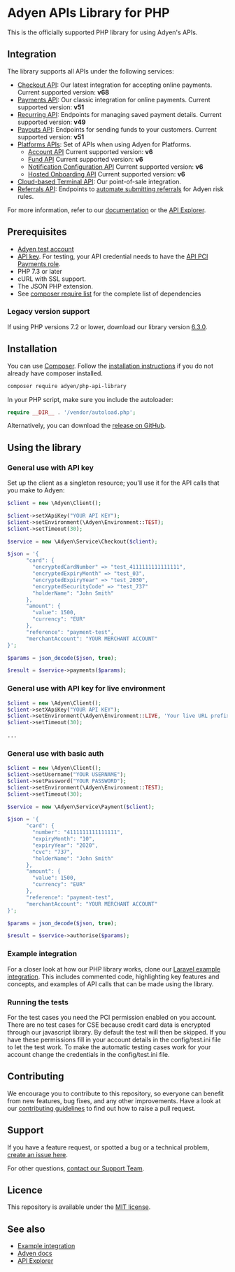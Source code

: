 # Adyen APIs Library for PHP

This is the officially supported PHP library for using Adyen's APIs.

## Integration
The library supports all APIs under the following services:

* [Checkout API](https://docs.adyen.com/api-explorer/#/CheckoutService/v68/overview): Our latest integration for accepting online payments. Current supported version: **v68**
* [Payments API](https://docs.adyen.com/api-explorer/#/Payment/v51/overview): Our classic integration for online payments. Current supported version: **v51**
* [Recurring API](https://docs.adyen.com/api-explorer/#/Recurring/v49/overview): Endpoints for managing saved payment details. Current supported version: **v49**
* [Payouts API](https://docs.adyen.com/api-explorer/#/Payout/v51/overview): Endpoints for sending funds to your customers. Current supported version: **v51**
* [Platforms APIs](https://docs.adyen.com/platforms/api): Set of APIs when using Adyen for Platforms. 
  * [Account API](https://docs.adyen.com/api-explorer/#/Account/v6/overview) Current supported version: **v6**
  * [Fund API](https://docs.adyen.com/api-explorer/#/Fund/v6/overview) Current supported version: **v6**
  * [Notification Configuration API](https://docs.adyen.com/api-explorer/#/NotificationConfigurationService/v6/overview) Current supported version: **v6**
  * [Hosted Onboarding API](https://docs.adyen.com/api-explorer/#/Hop/v6/overview) Current supported version: **v6**
* [Cloud-based Terminal API](https://docs.adyen.com/point-of-sale/terminal-api-reference): Our point-of-sale integration.
* [Referrals API](https://docs.adyen.com/risk-management/automate-submitting-referrals/referrals-api-reference): Endpoints to [automate submitting referrals](https://docs.adyen.com/risk-management/automate-submitting-referrals) for Adyen risk rules.

For more information, refer to our [documentation](https://docs.adyen.com/) or the [API Explorer](https://docs.adyen.com/api-explorer/).


## Prerequisites

- [Adyen test account](https://docs.adyen.com/get-started-with-adyen)
- [API key](https://docs.adyen.com/development-resources/api-credentials#generate-api-key). For testing, your API credential needs to have the [API PCI Payments role](https://docs.adyen.com/development-resources/api-credentials#roles).
- PHP 7.3 or later
- cURL with SSL support.
- The JSON PHP extension.
- See [composer require list](https://github.com/Adyen/adyen-php-api-library/blob/develop/composer.json#L10) for the complete list of dependencies

### Legacy version support

If using PHP versions 7.2 or lower, download our library version [6.3.0](https://github.com/Adyen/adyen-php-api-library/releases/tag/6.3.0).

## Installation

You can use [Composer](https://getcomposer.org/). Follow the [installation instructions](https://getcomposer.org/doc/00-intro.md) if you do not already have composer installed.

~~~~ bash
composer require adyen/php-api-library
~~~~

In your PHP script, make sure you include the autoloader:

~~~~ php
require __DIR__ . '/vendor/autoload.php';
~~~~

Alternatively, you can download the [release on GitHub](https://github.com/Adyen/adyen-php-api-library/releases).

## Using the library

### General use with API key

Set up the client as a singleton resource; you'll use it for the API calls that you make to Adyen:

~~~~ php
$client = new \Adyen\Client();

$client->setXApiKey("YOUR API KEY");
$client->setEnvironment(\Adyen\Environment::TEST);
$client->setTimeout(30);

$service = new \Adyen\Service\Checkout($client);

$json = '{
      "card": {
        "encryptedCardNumber" => "test_4111111111111111",
        "encryptedExpiryMonth" => "test_03",
        "encryptedExpiryYear" => "test_2030",
        "encryptedSecurityCode" => "test_737"
        "holderName": "John Smith"
      },
      "amount": {
        "value": 1500,
        "currency": "EUR"
      },
      "reference": "payment-test",
      "merchantAccount": "YOUR MERCHANT ACCOUNT"
}';

$params = json_decode($json, true);

$result = $service->payments($params);
~~~~

### General use with API key for live environment
~~~~ php
$client = new \Adyen\Client();
$client->setXApiKey("YOUR API KEY");
$client->setEnvironment(\Adyen\Environment::LIVE, 'Your live URL prefix');
$client->setTimeout(30);
 
...
~~~~

### General use with basic auth
~~~~ php
$client = new \Adyen\Client();
$client->setUsername("YOUR USERNAME");
$client->setPassword("YOUR PASSWORD");
$client->setEnvironment(\Adyen\Environment::TEST);
$client->setTimeout(30);

$service = new \Adyen\Service\Payment($client);

$json = '{
      "card": {
        "number": "4111111111111111",
        "expiryMonth": "10",
        "expiryYear": "2020",
        "cvc": "737",
        "holderName": "John Smith"
      },
      "amount": {
        "value": 1500,
        "currency": "EUR"
      },
      "reference": "payment-test",
      "merchantAccount": "YOUR MERCHANT ACCOUNT"
}';

$params = json_decode($json, true);

$result = $service->authorise($params);
~~~~

### Example integration

For a closer look at how our PHP library works, clone our [Laravel example integration](https://github.com/adyen-examples/adyen-php-online-payments). This includes commented code, highlighting key features and concepts, and examples of API calls that can be made using the library.

### Running the tests
For the test cases you need the PCI permission enabled on you account. There are no test cases for CSE because credit card data is encrypted through our javascript library.
By default the test will then be skipped. If you have these permissions fill in your account details in the config/test.ini file to let the test work.
To make the automatic testing cases work for your account change the credentials in the config/test.ini file.

## Contributing

We encourage you to contribute to this repository, so everyone can benefit from new features, bug fixes, and any other improvements.
Have a look at our [contributing guidelines](https://github.com/Adyen/adyen-php-api-library/blob/develop/CONTRIBUTING.md) to find out how to raise a pull request.

## Support
If you have a feature request, or spotted a bug or a technical problem, [create an issue here](https://github.com/Adyen/adyen-php-api-library/issues/new/choose).

For other questions, [contact our Support Team](https://www.adyen.help/hc/en-us/requests/new?ticket_form_id=360000705420).

## Licence
This repository is available under the [MIT license](https://github.com/Adyen/adyen-php-api-library/blob/main/LICENSE).

## See also
* [Example integration](https://github.com/adyen-examples/adyen-php-online-payments)
* [Adyen docs](https://docs.adyen.com/)
* [API Explorer](https://docs.adyen.com/api-explorer/)
